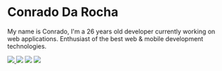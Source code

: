 

# Conrado Da Rocha

My name is Conrado, I'm a 26 years old developer currently working on web applications.
Enthusiast of the best web & mobile development technologies.

<div>
  <a href="mailto:conrado.rocha3293@gmail.com" target="_blank"><img src="https://img.shields.io/badge/Gmail-D14836?style=for-the-badge&logo=gmail&logoColor=white" target="_blank">
   <a href="http://www.linkedin.com/in/conrado-da-rocha-9138b4216" target="_blank"><img src="https://img.shields.io/badge/LinkedIn-0077B5?style=for-the-badge&logo=linkedin&logoColor=white" target="_blank"></a>
   <a href="https://www.instagram.com/conrado_darocha" target="_blank"><img src="https://img.shields.io/badge/Instagram-E4405F?style=for-the-badge&logo=instagram&logoColor=white" target="_blank"></a>
  <a href="http://api.whatsapp.com/send?1=pt_BR&phone=5555996562258" target="_blank"><img src="https://img.shields.io/badge/WhatsApp-25D366?style=for-the-badge&logo=whatsapp&logoColor=white" target="_blank"></a>
  </a>
</div>
